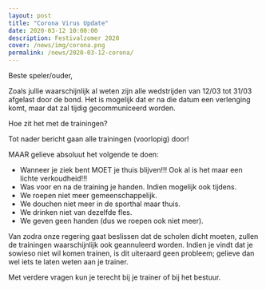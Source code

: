```yaml
---
layout: post
title: "Corona Virus Update"
date: 2020-03-12 10:00:00
description: Festivalzomer 2020
cover: /news/img/corona.png
permalink: /news/2020-03-12-corona/
---
```


Beste speler/ouder,

Zoals jullie waarschijnlijk al weten zijn alle wedstrijden van 12/03 tot 31/03 afgelast door de bond. Het is mogelijk dat er na die datum een verlenging komt, maar dat zal tijdig gecommuniceerd worden.
 
Hoe zit het met de trainingen?

Tot nader bericht gaan alle trainingen (voorlopig) door! 
 
MAAR gelieve absoluut het volgende te doen:
- Wanneer je ziek bent MOET je thuis blijven!!! Ook al is het maar een lichte verkoudheid!!!
- Was voor en na de training je handen. Indien mogelijk ook tijdens.
- We roepen niet meer gemeenschappelijk.
- We douchen niet meer in de sporthal maar thuis.
- We drinken niet van dezelfde fles.
- We geven geen handen (dus we roepen ook niet meer).
 
Van zodra onze regering gaat beslissen dat de scholen dicht moeten, zullen de trainingen waarschijnlijk ook geannuleerd worden.
Indien je vindt dat je sowieso niet wil komen trainen, is dit uiteraard geen probleem; gelieve dan wel iets te laten weten aan je trainer.
 
Met verdere vragen kun je terecht bij je trainer of bij het bestuur.

